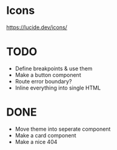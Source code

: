 # Icons

https://lucide.dev/icons/

# TODO

- Define breakpoints & use them
- Make a button component
- Route error boundary?
- Inline everything into single HTML

# DONE

- Move theme into seperate component
- Make a card component
- Make a nice 404
